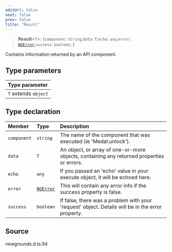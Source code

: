 ```yaml
---
editUrl: false
next: false
prev: false
title: "Result"
---
```


> **Result**\<`T`\>: \{`component`: `string`;`data`: `T`;`echo`: `any`;`error`: [`NGError`](/api/interfaces/ngerror/);`success`: `boolean`;  }

Contains information returned by an API component.

## Type parameters

| Type parameter |
| :------ |
| `T` extends `object` |

## Type declaration

| Member | Type | Description |
| :------ | :------ | :------ |
| `component` | `string` | The name of the component that was executed (ie 'Medal.unlock'). |
| `data` | `T` | An object, or array of one-or-more objects, containing any returned properties or errors. |
| `echo` | `any` | If you passed an 'echo' value in your execute object, it will be echoed here. |
| `error` | [`NGError`](/api/interfaces/ngerror/) | This will contain any error info if the success property is false. |
| `success` | `boolean` | If false, there was a problem with your 'request' object. Details will be in the error property. |

## Source

newgrounds.d.ts:94
